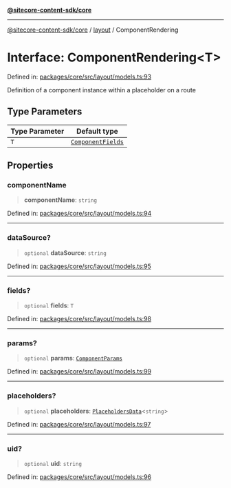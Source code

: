 [**@sitecore-content-sdk/core**](../../README.md)

***

[@sitecore-content-sdk/core](../../README.md) / [layout](../README.md) / ComponentRendering

# Interface: ComponentRendering\<T\>

Defined in: [packages/core/src/layout/models.ts:93](https://github.com/Sitecore/content-sdk/blob/8372963af6d72e215aef15561296762273d04314/packages/core/src/layout/models.ts#L93)

Definition of a component instance within a placeholder on a route

## Type Parameters

| Type Parameter | Default type |
| ------ | ------ |
| `T` | [`ComponentFields`](ComponentFields.md) |

## Properties

### componentName

> **componentName**: `string`

Defined in: [packages/core/src/layout/models.ts:94](https://github.com/Sitecore/content-sdk/blob/8372963af6d72e215aef15561296762273d04314/packages/core/src/layout/models.ts#L94)

***

### dataSource?

> `optional` **dataSource**: `string`

Defined in: [packages/core/src/layout/models.ts:95](https://github.com/Sitecore/content-sdk/blob/8372963af6d72e215aef15561296762273d04314/packages/core/src/layout/models.ts#L95)

***

### fields?

> `optional` **fields**: `T`

Defined in: [packages/core/src/layout/models.ts:98](https://github.com/Sitecore/content-sdk/blob/8372963af6d72e215aef15561296762273d04314/packages/core/src/layout/models.ts#L98)

***

### params?

> `optional` **params**: [`ComponentParams`](ComponentParams.md)

Defined in: [packages/core/src/layout/models.ts:99](https://github.com/Sitecore/content-sdk/blob/8372963af6d72e215aef15561296762273d04314/packages/core/src/layout/models.ts#L99)

***

### placeholders?

> `optional` **placeholders**: [`PlaceholdersData`](../type-aliases/PlaceholdersData.md)\<`string`\>

Defined in: [packages/core/src/layout/models.ts:97](https://github.com/Sitecore/content-sdk/blob/8372963af6d72e215aef15561296762273d04314/packages/core/src/layout/models.ts#L97)

***

### uid?

> `optional` **uid**: `string`

Defined in: [packages/core/src/layout/models.ts:96](https://github.com/Sitecore/content-sdk/blob/8372963af6d72e215aef15561296762273d04314/packages/core/src/layout/models.ts#L96)
